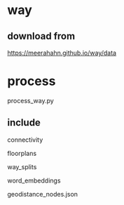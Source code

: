 # way

## download from

https://meerahahn.github.io/way/data

# process
process_way.py

## include

connectivity

floorplans

way_splits

word_embeddings

geodistance_nodes.json
